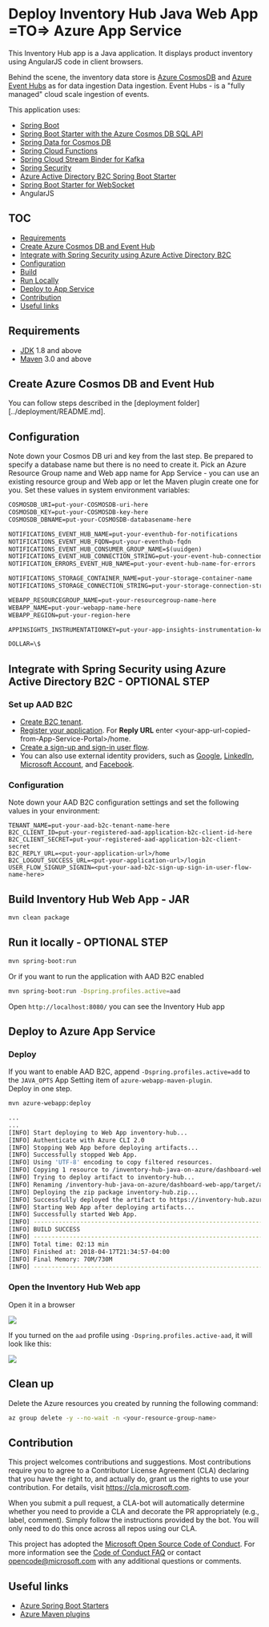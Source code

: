 # Deploy Inventory Hub Java Web App =TO=> Azure App Service

This Inventory Hub app is a Java application. It displays product
inventory using AngularJS code in client browsers. 

Behind the scene, the inventory data store 
is [Azure CosmosDB](https://docs.microsoft.com/en-us/azure/cosmos-db/documentdb-introduction) and
 [Azure Event Hubs](https://docs.microsoft.com/en-us/azure/event-hubs/) 
as for data ingestion Data ingestion. Event Hubs - is a 
"fully managed" cloud scale ingestion of events. 

This application uses:

- [Spring Boot](https://github.com/spring-projects/spring-boot)
- [Spring Boot Starter with the Azure Cosmos DB SQL API](https://github.com/Microsoft/azure-spring-boot/)
- [Spring Data for Cosmos DB](https://github.com/microsoft/spring-data-cosmosdb)
- [Spring Cloud Functions](https://github.com/spring-cloud/spring-cloud-function)
- [Spring Cloud Stream Binder for Kafka](https://cloud.spring.io/spring-cloud-stream-binder-kafka/)
- [Spring Security](https://github.com/spring-projects/spring-security)
- [Azure Active Directory B2C Spring Boot Starter](https://github.com/microsoft/azure-spring-boot/tree/master/azure-spring-boot-starters/azure-active-directory-b2c-spring-boot-starter)
- [Spring Boot Starter for WebSocket](https://spring.io/guides/gs/messaging-stomp-websocket/)
- AngularJS

## TOC

* [Requirements](#requirements)
* [Create Azure Cosmos DB and Event Hub](#create-azure-cosmos-db-and-event-hub)
* [Integrate with Spring Security using Azure Active Directory B2C](#integrate-with-spring-security-using-azure-active-directory-b2c---optional-step)
* [Configuration](#configuration)
* [Build](#build-inventory-hub-web-app---jar)
* [Run Locally](#run-it-locally---optional-step)
* [Deploy to App Service](#deploy-to-azure-app-service)
* [Contribution](#contribution)
* [Useful links](#useful-links)

## Requirements

* [JDK](https://azul.com/downloads/azure-only/zulu) 1.8 and above
* [Maven](https://maven.apache.org/) 3.0 and above

## Create Azure Cosmos DB and Event Hub

You can follow steps described in the [deployment folder][../deployment/README.md].

## Configuration

Note down your Cosmos DB uri and key from the last step. 
Be prepared to specify a database name but there is no need to create it. 
Pick an 
Azure Resource Group name and Web app name for App Service - 
you can use an existing resource group and Web 
app or let the Maven plugin create one for you. 
Set these values in system environment variables:

``` txt
COSMOSDB_URI=put-your-COSMOSDB-uri-here
COSMOSDB_KEY=put-your-COSMOSDB-key-here
COSMOSDB_DBNAME=put-your-COSMOSDB-databasename-here

NOTIFICATIONS_EVENT_HUB_NAME=put-your-eventhub-for-notifications
NOTIFICATIONS_EVENT_HUB_FQDN=put-your-eventhub-fqdn
NOTIFICATIONS_EVENT_HUB_CONSUMER_GROUP_NAME=$(uuidgen)
NOTIFICATIONS_EVENT_HUB_CONNECTION_STRING=put-your-event-hub-connection-string
NOTIFICATION_ERRORS_EVENT_HUB_NAME=put-your-event-hub-name-for-errors

NOTIFICATIONS_STORAGE_CONTAINER_NAME=put-your-storage-container-name
NOTIFICATIONS_STORAGE_CONNECTION_STRING=put-your-storage-connection-string

WEBAPP_RESOURCEGROUP_NAME=put-your-resourcegroup-name-here
WEBAPP_NAME=put-your-webapp-name-here
WEBAPP_REGION=put-your-region-here

APPINSIGHTS_INSTRUMENTATIONKEY=put-your-app-insights-instrumentation-key

DOLLAR=\$
```

## Integrate with Spring Security using Azure Active Directory B2C - OPTIONAL STEP

### Set up AAD B2C
- [Create B2C tenant](https://docs.microsoft.com/en-us/azure/active-directory-b2c/tutorial-create-tenant).
- [Register your application](https://docs.microsoft.com/en-us/azure/active-directory-b2c/tutorial-register-applications). For **Reply URL** enter \<your-app-url-copied-from-App-Service-Portal\>/home.
- [Create a sign-up and sign-in user flow](https://docs.microsoft.com/en-us/azure/active-directory-b2c/tutorial-create-user-flows).
- You can also use external identity providers, such as [Google](https://docs.microsoft.com/en-us/azure/active-directory-b2c/active-directory-b2c-setup-goog-app), [LinkedIn](https://docs.microsoft.com/en-us/azure/active-directory-b2c/active-directory-b2c-setup-li-app), [Microsoft Account](https://docs.microsoft.com/en-us/azure/active-directory-b2c/active-directory-b2c-setup-msa-app), and [Facebook](https://docs.microsoft.com/en-us/azure/active-directory-b2c/active-directory-b2c-setup-fb-app).

### Configuration

Note down your AAD B2C configuration settings and set the following values in
your environment:

```text
TENANT_NAME=put-your-aad-b2c-tenant-name-here
B2C_CLIENT_ID=put-your-registered-aad-application-b2c-client-id-here
B2C_CLIENT_SECRET=put-your-registered-aad-application-b2c-client-secret
B2C_REPLY_URL=<put-your-application-url>/home
B2C_LOGOUT_SUCCESS_URL=<put-your-application-url>/login
USER_FLOW_SIGNUP_SIGNIN=<put-your-aad-b2c-sign-up-sign-in-user-flow-name-here>
```

## Build Inventory Hub Web App - JAR

```bash
mvn clean package
```

## Run it locally - OPTIONAL STEP

```bash
mvn spring-boot:run
```

Or if you want to run the application with AAD B2C enabled
```bash
mvn spring-boot:run -Dspring.profiles.active=aad
```

Open `http://localhost:8080/` you can see the Inventory Hub app

## Deploy to Azure App Service

### Deploy

If you want to enable AAD B2C, append `-Dspring.profiles.active=add` to the `JAVA_OPTS` App Setting item of `azure-webapp-maven-plugin`.  
Deploy in one step.

```bash
mvn azure-webapp:deploy
```

```bash
...
...
[INFO] Start deploying to Web App inventory-hub...
[INFO] Authenticate with Azure CLI 2.0
[INFO] Stopping Web App before deploying artifacts...
[INFO] Successfully stopped Web App.
[INFO] Using 'UTF-8' encoding to copy filtered resources.
[INFO] Copying 1 resource to /inventory-hub-java-on-azure/dashboard-web-app/target/azure-webapp/inventory-hub
[INFO] Trying to deploy artifact to inventory-hub...
[INFO] Renaming /inventory-hub-java-on-azure/dashboard-web-app/target/azure-webapp/inventory-hub/inventory-hub-1.0-SNAPSHOT.jar to app.jar
[INFO] Deploying the zip package inventory-hub.zip...
[INFO] Successfully deployed the artifact to https://inventory-hub.azurewebsites.net
[INFO] Starting Web App after deploying artifacts...
[INFO] Successfully started Web App.
[INFO] ------------------------------------------------------------------------
[INFO] BUILD SUCCESS
[INFO] ------------------------------------------------------------------------
[INFO] Total time: 02:13 min
[INFO] Finished at: 2018-04-17T21:34:57-04:00
[INFO] Final Memory: 70M/730M
[INFO] ------------------------------------------------------------------------
```


### Open the Inventory Hub Web app

Open it in a browser

![](../media/inventory-hub-dashboard.jpg)

If you turned on the `aad` profile using `-Dspring.profiles.active-aad`, it 
will look like this:

![](../media/inventory-hub-dashboard-aad.jpg)

## Clean up

Delete the Azure resources you created by running the following command:

```bash
az group delete -y --no-wait -n <your-resource-group-name>
```

## Contribution

This project welcomes contributions and suggestions.  Most contributions require you to agree to a
Contributor License Agreement (CLA) declaring that you have the right to, and actually do, grant us
the rights to use your contribution. For details, visit https://cla.microsoft.com.

When you submit a pull request, a CLA-bot will automatically determine whether you need to provide
a CLA and decorate the PR appropriately (e.g., label, comment). Simply follow the instructions
provided by the bot. You will only need to do this once across all repos using our CLA.

This project has adopted the [Microsoft Open Source Code of Conduct](https://opensource.microsoft.com/codeofconduct/).
For more information see the [Code of Conduct FAQ](https://opensource.microsoft.com/codeofconduct/faq/) or
contact [opencode@microsoft.com](mailto:opencode@microsoft.com) with any additional questions or comments.

## Useful links
- [Azure Spring Boot Starters](https://github.com/Microsoft/azure-spring-boot)
- [Azure Maven plugins](https://github.com/Microsoft/azure-maven-plugins)
